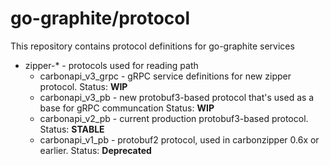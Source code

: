 go-graphite/protocol
======

This repository contains protocol definitions for go-graphite services

* zipper-* - protocols used for reading path
  * carbonapi_v3_grpc - gRPC service definitions for new zipper protocol. Status: **WIP**
  * carbonapi_v3_pb - new protobuf3-based protocol that's used as a base for gRPC communcation Status: **WIP**
  * carbonapi_v2_pb - current production protobuf3-based protocol. Status: **STABLE**
  * carbonapi_v1_pb - protobuf2 protocol, used in carbonzipper 0.6x or earlier. Status: **Deprecated** 